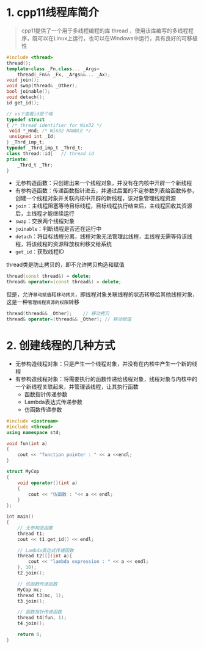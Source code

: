 # 1. cpp11线程库简介

> cpp11提供了一个用于多线程编程的库 thread ，使用该库编写的多线程程序，既可以在Linux上运行，也可以在WIndows中运行，具有良好的可移植性

```cpp
#include <thread>
thread();
template<class _Fn,class... _Args>
	thread(_Fn&& _Fx, _Args&&... _Ax);
void join();
void swap(thread& _Other);
bool joinable();
void detach();
id get_id();

// vs下查看id是个啥
typedef struct
{ /* thread identifier for Win32 */
 void *_Hnd; /* Win32 HANDLE */
 unsigned int _Id;
} _Thrd_imp_t;
typedef _Thrd_imp_t _Thrd_t;
class thread::id{	// thread id
private:
	_Thrd_t _Thr;
}
```

* 无参构造函数：只创建出来一个线程对象，并没有在内核中开辟一个新线程
* 有参构造函数：传递函数指针进去，并通过后面的不定参数列表给函数传参，创建一个线程对象并关联内核中开辟的新线程，该对象管理线程资源
* `join`：主线程阻塞等待目标线程，目标线程执行结束后，主线程回收其资源后，主线程才能继续运行
* `swap`：交换两个线程对象
* `joinable`：判断线程是否还在运行中
* `detach`：将目标线程分离，线程对象无法管理此线程，主线程无需等待该线程，将该线程的资源释放权利移交给系统
* `get_id`：获取线程ID



thread类是防止拷贝的，即不允许拷贝构造和赋值

```cpp
thread(const thread&) = delete;
thread& operator=(const thread&) = delete;
```

但是，允许`移动赋值`和`移动拷贝`，即线程对象关联线程的状态转移给其他线程对象，这是一种`管理线程资源的权限`转移

```cpp
thread(thread&& _Other);	// 移动拷贝
thread& operator=(thread&& _Other);	// 移动赋值
```



# 2. 创建线程的几种方式

* 无参构造线程对象：只是产生一个线程对象，并没有在内核中产生一个新的线程
* 有参构造线程对象：将需要执行的函数传递给线程对象，线程对象与内核中的一个新线程关联起来，并管理该线程，让其执行函数
  * 函数指针传递参数
  * Lambda表达式传递参数
  * 仿函数传递参数

```cpp
#include <iostream>
#include <thread>
using namespace std;

void fun(int a)
{
	cout << "function pointer : " << a <<endl;
}

struct MyCop
{
	void operator()(int a)
	{
		cout << "仿函数 : "<< a << endl;
	}
};

int main()
{
	// 无参构造函数
	thread t1;
	cout << t1.get_id() << endl;

	// Lambda表达式传递函数
	thread t2([](int a){
		cout << "lambda expression : " << a << endl;
	}, 10);
	t2.join();

	// 仿函数传递函数
	MyCop mc;
	thread t3(mc, 1);
	t3.join();

	// 函数指针传递函数
	thread t4(fun, 1);
	t4.join();

	return 0;
}
```

